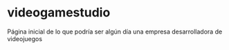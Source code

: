 # videogamestudio

Página inicial de lo que podría ser algún día una empresa desarrolladora de videojuegos 
